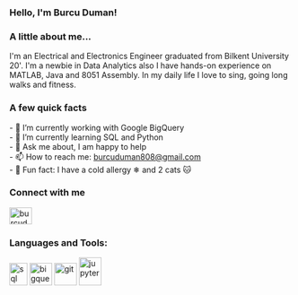 ### Hello, I'm Burcu Duman!

<h3 align="left">A little about me...</h3>
<p align="left">I'm an Electrical and Electronics Engineer graduated from Bilkent University 20'. I'm a newbie in Data Analytics also I have hands-on experience on MATLAB, Java and 8051 Assembly. In my daily life I love to sing, going long walks and fitness. </p>


<h3 align="left">A few quick facts</h3>
- 🔭 I’m currently working with Google BigQuery <br/>
- 🌱 I’m currently learning SQL and Python <br/>
- 💬 Ask me about, I am happy to help<br/>
- 📫 How to reach me: <a href="mailto:burcuduman808@gmail.com" target="_blank">burcuduman808@gmail.com</a> <br/>
- 🍒 Fun fact: I have a cold allergy ❄ and 2 cats 🐱 </p>

<h3 align="left">Connect with me</h3>
<p align="left">
  <a href="https://linkedin.com/in/burcu-duman" target="_blank">
    <img align="center" src="https://raw.githubusercontent.com/rahuldkjain/github-profile-readme-generator/master/src/images/icons/Social/linked-in-alt.svg" alt="burcuduman" height="30" width="40" />
  </a>
</p>

<h3 align="left">Languages and Tools:</h3>
<p align="left">
    <img src="https://icon-library.com/images/sql-icon/sql-icon-8.jpg" alt="sql" width="32" height="40"/>
    <img src="https://cdn.worldvectorlogo.com/logos/google-bigquery-logo-1.svg" alt="bigquery" width="40" height="40"/> 
    <img src="https://www.vectorlogo.zone/logos/git-scm/git-scm-icon.svg" alt="git" width="40" height="40"/>
    <img src="https://upload.wikimedia.org/wikipedia/commons/thumb/3/38/Jupyter_logo.svg/1200px-Jupyter_logo.svg.png" alt="jupyter" width="40" height="50"/>

</p>

